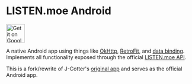 # LISTEN.moe Android

<a href="https://play.google.com/store/apps/details?id=me.echeung.moemoekyun">
  <img height="50" alt="Get it on Google Play"
       src="https://play.google.com/intl/en_us/badges/images/apps/en-play-badge.png" />
</a>

A native Android app using things like [OkHttp](http://square.github.io/okhttp/), [RetroFit](http://square.github.io/retrofit/), and [data binding](https://developer.android.com/topic/libraries/data-binding/index.html). Implements all functionality exposed through the official [LISTEN.moe API](https://listen-moe.github.io/documentation/).

This is a fork/rewrite of J-Cotter's [original app](https://play.google.com/store/apps/details?id=jcotter.listenmoe) and serves as the official Android app.
